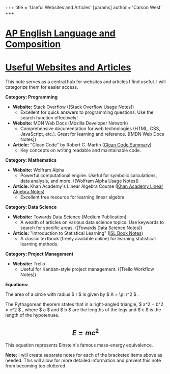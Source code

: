 +++
 title = 'Useful Websites and Articles'
[params]
	author = 'Carson West'
+++
# [AP English Language and Composition](./../ap-english-language-and-composition/)
# [Useful Websites and Articles](./../useful-websites-and-articles/)

This note serves as a central hub for websites and articles I find useful.  I will categorize them for easier access.

**Category: Programming**

* **Website:** Stack Overflow  ([Stack Overflow Usage Notes])
    * Excellent for quick answers to programming questions.  Use the search function effectively!
* **Website:** MDN Web Docs (Mozilla Developer Network)
    * Comprehensive documentation for web technologies (HTML, CSS, JavaScript, etc.).  Great for learning and reference. ([MDN Web Docs Notes])
* **Article:** "Clean Code" by Robert C. Martin ([Clean Code Summary](./../clean-code-summary/))
    *  Key concepts on writing readable and maintainable code.


**Category: Mathematics**

* **Website:** Wolfram Alpha
    * Powerful computational engine. Useful for symbolic calculations, data analysis, and more. ([Wolfram Alpha Usage Notes])
* **Article:** Khan Academy's Linear Algebra Course ([Khan Academy Linear Algebra Notes](./../khan-academy-linear-algebra-notes/))
    * Excellent free resource for learning linear algebra.


**Category:  Data Science**

* **Website:** Towards Data Science (Medium Publication)
    *  A wealth of articles on various data science topics.  Use keywords to search for specific areas. ([Towards Data Science Notes])
* **Article:**  "Introduction to Statistical Learning" ([ISL Book Notes](./../isl-book-notes/))
    * A classic textbook (freely available online) for learning statistical learning methods.


**Category: Project Management**

* **Website:** Trello
    *  Useful for Kanban-style project management. ([Trello Workflow Notes])


**Equations:**

The area of a circle with radius  $ r $  is given by  $ A = \pi r^2 $ .

The Pythagorean theorem states that in a right-angled triangle,  $ a^2 + b^2 = c^2 $ , where  $ a $  and  $ b $  are the lengths of the legs and  $ c $  is the length of the hypotenuse.


##  $$ E = mc^2 $$  

This equation represents Einstein's famous mass-energy equivalence.


**Note:**  I will create separate notes for each of the bracketed items above as needed.  This will allow for more detailed information and prevent this note from becoming too cluttered.
